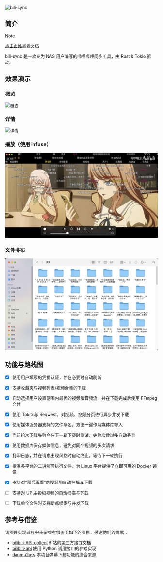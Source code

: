 ![bili-sync](https://socialify.git.ci/amtoaer/bili-sync/image?description=1&font=KoHo&issues=1&language=1&logo=https%3A%2F%2Fs2.loli.net%2F2023%2F12%2F02%2F9EwT2yInOu1d3zm.png&name=1&owner=1&pattern=Signal&pulls=1&stargazers=1&theme=Light)

## 简介

> [!NOTE]
> [点击此处](https://bili-sync.allwens.work/)查看文档

bili-sync 是一款专为 NAS 用户编写的哔哩哔哩同步工具，由 Rust & Tokio 驱动。

## 效果演示

### 概览
![概览](./assets/overview.png)
### 详情
![详情](./assets/detail.png)
### 播放（使用 infuse）
![播放](./assets/play.png)
### 文件排布
![文件](./assets/dir.png)


## 功能与路线图

- [x] 使用用户填写的凭据认证，并在必要时自动刷新
- [x] 支持收藏夹与视频列表/视频合集的下载
- [x] 自动选择用户设置范围内最优的视频和音频流，并在下载完成后使用 FFmpeg 合并
- [x] 使用 Tokio 与 Reqwest，对视频、视频分页进行异步并发下载
- [x] 使用媒体服务器支持的文件命名，方便一键作为媒体库导入
- [x] 当前轮次下载失败会在下一轮下载时重试，失败次数过多自动丢弃
- [x] 使用数据库保存媒体信息，避免对同个视频的多次请求
- [x] 打印日志，并在请求出现风控时自动终止，等待下一轮执行
- [x] 提供多平台的二进制可执行文件，为 Linux 平台提供了立即可用的 Docker 镜像
- [x] 支持对“稍后再看”内视频的自动扫描与下载
- [ ] 支持对 UP 主投稿视频的自动扫描与下载
- [ ] 下载单个文件时支持断点续传与并发下载


## 参考与借鉴

该项目实现过程中主要参考借鉴了如下的项目，感谢他们的贡献：

+ [bilibili-API-collect](https://github.com/SocialSisterYi/bilibili-API-collect) B 站的第三方接口文档
+ [bilibili-api](https://github.com/Nemo2011/bilibili-api) 使用 Python 调用接口的参考实现
+ [danmu2ass](https://github.com/gwy15/danmu2ass) 本项目弹幕下载功能的缝合来源

